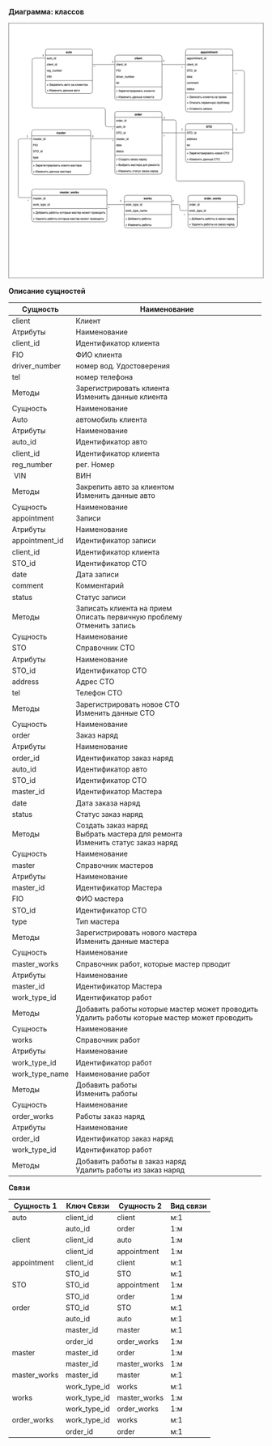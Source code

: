 ﻿**Диаграмма: классов**

![Image alt](https://github.com/dmatwe/projects/blob/main/OTUS_SA_BASIC/9.%20Диаграмма%20классов/ооп.drawio.png)

**Описание сущностей**

| Сущность       | Наименование                                                                                    |
| -------------- | ----------------------------------------------------------------------------------------------- |
| client         | Клиент                                                                                          |
| Атрибуты       | Наименование                                                                                    |
| client_id      | Идентификатор клиента                                                                           |
| FIO            | ФИО клиента                                                                                     |
| driver_number  | номер вод. Удостоверения                                                                        |
| tel            | номер телефона                                                                                  |
| Методы         | Зарегистрировать клиента<br>Изменить данные клиента                                             |
| Сущность       | Наименование                                                                                    |
| Auto           | автомобиль клиента                                                                              |
| Атрибуты       | Наименование                                                                                    |
| auto_id        | Идентификатор авто                                                                              |
| client_id      | Идентификатор клиента                                                                           |
| reg_number     | рег. Номер                                                                                      |
|  VIN           | ВИН                                                                                             |
| Методы         | Закрепить авто за клиентом<br>Изменить данные авто                                              |
| Сущность       | Наименование                                                                                    |
| appointment    | Записи                                                                                          |
| Атрибуты       | Наименование                                                                                    |
| appointment_id | Идентификатор записи                                                                            |
| client_id      | Идентификатор клиента                                                                           |
| STO_id         | Идентификатор СТО                                                                               |
| date           | Дата записи                                                                                     |
| comment        | Комментарий                                                                                     |
| status         | Статус записи                                                                                   |
| Методы         | Записать клиента на прием<br>Описать первичную проблему<br>Отменить запись                      |
| Сущность       | Наименование                                                                                    |
| STO            | Справочник СТО                                                                                  |
| Атрибуты       | Наименование                                                                                    |
| STO_id         | Идентификатор СТО                                                                               |
| address        | Адрес СТО                                                                                       |
| tel            | Телефон СТО                                                                                     |
| Методы         | Зарегистрировать новое СТО<br>Изменить данные СТО                                               |
| Сущность       | Наименование                                                                                    |
| order          | Заказ наряд                                                                                     |
| Атрибуты       | Наименование                                                                                    |
| order_id       | Идентификатор заказ наряд                                                                       |
| auto_id        | Идентификатор авто                                                                              |
| STO_id         | Идентификатор СТО                                                                               |
| master_id      | Идентификатор Мастера                                                                           |
| date           | Дата заказа наряд                                                                               |
| status         | Статус заказ наряд                                                                              |
| Методы         | Создать заказ наряд<br>Выбрать мастера для ремонта<br>Изменить статус заказ наряд               |
| Сущность       | Наименование                                                                                    |
| master         | Справочник мастеров                                                                             |
| Атрибуты       | Наименование                                                                                    |
| master_id      | Идентификатор Мастера                                                                           |
| FIO            | ФИО мастера                                                                                     |
| STO_id         | Идентификатор СТО                                                                               |
| type           | Тип мастера                                                                                     |
| Методы         | Зарегистрировать нового мастера<br>Изменить данные мастера                                      |
| Сущность       | Наименование                                                                                    |
| master_works   | Справочник работ, которые мастер прводит                                                        |
| Атрибуты       | Наименование                                                                                    |
| master_id      | Идентификатор Мастера                                                                           |
| work_type_id   | Идентификатор работ                                                                             |
| Методы         | Добавить работы которые мастер может проводить<br>Удалить работы которые мастер может проводить |
| Сущность       | Наименование                                                                                    |
| works          | Справочник работ                                                                                |
| Атрибуты       | Наименование                                                                                    |
| work_type_id   | Идентификатор работ                                                                             |
| work_type_name | Наименование работ                                                                              |
| Методы         | Добавить работы<br>Изменить работы                                                              |
| Сущность       | Наименование                                                                                    |
| order_works    | Работы заказ наряд                                                                              |
| Атрибуты       | Наименование                                                                                    |
| order_id       | Идентификатор заказ наряд                                                                       |
| work_type_id   | Идентификатор работ                                                                             |
| Методы         | Добавить работы в заказ наряд<br>Удалить работы из заказ наряд                                  |


**Связи**

| Сущность 1   | Ключ Связи   | Сущность 2   | Вид связи |
| ------------ | ------------ | ------------ | --------- |
| auto         | client_id    | client       | м:1       |
|              | auto_id      | order        | 1:м       |
| client       | client_id    | auto         | 1:м       |
|              | client_id    | appointment  | 1:м       |
| appointment  | client_id    | client       | м:1       |
|              | STO_id       | STO          | м:1       |
| STO          | STO_id       | appointment  | 1:м       |
|              | STO_id       | order        | 1:м       |
| order        | STO_id       | STO          | м:1       |
|              | auto_id      | auto         | м:1       |
|              | master_id    | master       | м:1       |
|              | order_id     | order_works  | 1:м       |
| master       | master_id    | order        | 1:м       |
|              | master_id    | master_works | 1:м       |
| master_works | master_id    | master       | м:1       |
|              | work_type_id | works        | м:1       |
| works        | work_type_id | master_works | 1:м       |
|              | work_type_id | order_works  | 1:м       |
| order_works  | work_type_id | works        | м:1       |
|              | order_id     | order        | м:1       |

